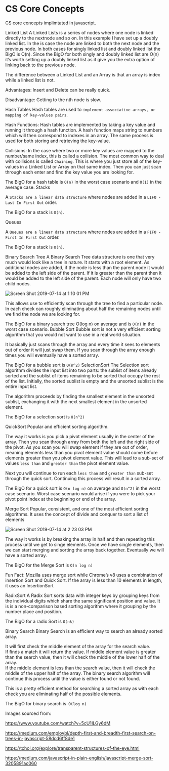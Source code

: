 # CS Core Concepts
CS core concepts implimtated in javascript.

Linked List
A Linked Lists is a series of nodes where one node is linked directly to the nextnode and so on. In this example I have set up a doubly linked list. In the is case the node are linked to both the next node and the previous node.
In both cases for singly linked list and doubly linked list the BigO is O(n). Since the BigO for both singly and doubly linked list are O(n) it’s worth setting up a doubly linked list as it give you the extra option of linking back to the previous node.

The difference between a Linked List and an Array is that an array is index while a linked list is not. 


Advantages: Insert and Delete can be really quick.

Disadvantage:  Getting to the nth node is slow. 


 
Hash Tables
Hash tables are used to `implement associative arrays, or mapping of key-values pairs`.  

Hash Functions: Hash tables are implemented by taking a key value and running it through a hash function.  A hash function maps string to numbers which will then correspond to indexes in an array.  The same process is used for both storing and retrieving the key-value.


Collisions:  In the case where two or more key values are mapped to the number/same index, this is called a collision.  The most common way to deal with collisions is called `Chaining`.  This is where you just store all of the key-values in a Linked List or Array on that same index.  Then you can just scan through each enter and find the key value you are looking for.   
 
 
The BigO for a hash table is `O(n)` in the worst case scenario and `O(1)` in the average case. 
Stacks
 
A `Stacks are a linear data structure` where nodes are added in a `LIFO - Last In First Out` order.  

The BigO for a stack is `O(n)`.



Queues
 
A `Queues are a linear data structure` where nodes are added in a `FIFO - First In First Out` order. 
 
The BigO for a stack is `O(n)`.
 
Binary Search Tree
A Binary Search Tree data structure is one that very much would look like a tree in nature.  It starts with a root element.  As additional nodes are added, if the node is less than the parent node it would be added to the left side of the parent.  If it is greater than the parent then it would be added to the left side of the parent.  Each node will only have two child nodes.
      		 
 ![Screen Shot 2019-07-14 at 1 10 01 PM](https://user-images.githubusercontent.com/11912649/61187573-b796bf00-a638-11e9-879e-ffb8dc203361.png)                     
 
This allows use to efficiently scan through the tree to find a particular node. In each check can roughly eliminating about half the remaining nodes until we find the node we are looking for.  
 
The BigO for a binary search tree O(log n) on average and is `O(n)` in the worst case scenario.
Bubble Sort
Bubble sort is not a very efficient sorting algorithm that you would not want to use in a real world situation. 

It basically just scans through the array and every time it sees to elements out of order it will just swap them.  If you scan through the array enough times you will eventually have a sorted array. 

The BigO for a bubble sort is `O(n^2)`
SelectionSort
The Selection sort algorithm divides the input list into two parts: the sublist of items already sorted and the sublist of items remaining to be sorted that occupy the rest of the list. Initially, the sorted sublist is empty and the unsorted sublist is the entire input list. 

The algorithm proceeds by finding the smallest element in the unsorted sublist, exchanging it with the next smallest element in the unsorted element.
 
The BigO for a selection sort is `O(n^2)`
 
QuickSort
Popular and efficient sorting algorithm.  


The way it works is you pick a pivot element usually in the center of the array.  Then you scan through array from both the left and the right side of the pivot.  As you scan you will swap element if they are out of order, meaning elements less than you pivot element value should come before elements greater than you pivot element value.  This will lead to a sub-set of values `less than` and `greater than` the pivot element value.  
 
Next you will continue to run each `less than` and `greater than` sub-set through the quick sort.  Continuing this process will result in a sorted array.  

The BigO for a quick sort is `O(n log n)` on average and `O(n^2)` in the worst case scenario.  Worst case scenario would arise if you were to pick your pivot point index at the beginning or end of the array. 
 
Merge Sort
Popular, consistent, and one of the most efficient sorting algorithms.  It uses the concept of divide and conquer to sort a list of elements

![Screen Shot 2019-07-14 at 2 23 03 PM](https://user-images.githubusercontent.com/11912649/61188331-1e20da80-a643-11e9-9f9e-f76a9766f8f5.png)
 
The way it works is by breaking the array in half and then repeating this process until we get to singe elements. Once we have single elements, then we can start merging and sorting the array back together.   Eventually we will have a sorted array.       
    
The BigO for the Merge Sort is `O(n log n)`

Fun Fact:  Mozilla uses merge sort while Chrome’s v8 uses a combination of insertion Sort and Quick Sort.  If the array is less than 10 elements in length, it uses an InsertionSort
 
 
 
RadixSort
A Radix Sort sorts data with integer keys by grouping keys from the individual digits which share the same significant position and value. 
It is is a non-comparison based sorting algorithm where it grouping by the number place and position.
 
The BigO for a radix Sort is `O(nk)`
 
Binary Search
Binary Search is an efficient way to search an already sorted array. 

It will first check the middle element of the array for the search value.  
If finds a match it will return the value. 
If middle element value is greater than the search value, then it will check the middle of the lower half of the array.  
If the middle element is less than the search value, then it will check the middle of the upper half of the array.
The binary search algorithm will continue this process until the value is either found or not found. 

This is a pretty efficient method for searching a sorted array as with each check you are eliminating half of the possible elements. 

The BigO for binary search is` O(log n)`




Images sourced from:

https://www.youtube.com/watch?v=5cU1ILGy6dM

https://medium.com/employbl/depth-first-and-breadth-first-search-on-trees-in-javascript-58dcd6ff8de1

https://tchol.org/explore/transparent-structures-of-the-eye.html

https://medium.com/javascript-in-plain-english/javascript-merge-sort-3205891ac060
